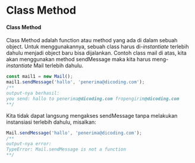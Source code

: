 # Class Method

#### Class Method

Class Method adalah function atau method yang ada di dalam sebuah object. Untuk menggunakannya, sebuah class harus di-_instantiate_ terlebih dahulu menjadi object baru bisa dijalankan. Contoh class mail di atas, kita akan menggunakan method sendMessage maka kita harus meng-_instantiate_ Mail terlebih dahulu.

```javascript
const mail1 = new Mail();
mail1.sendMessage('hallo', 'penerima@dicoding.com');
/**
output-nya berhasil:
you send: hallo to penerima@dicoding.com fropengirim@dicoding.com
**/
```

Kita tidak dapat langsung mengakses sendMessage tanpa melakukan instansiasi terlebih dahulu, misalkan:

```javascript
Mail.sendMessage('hallo', 'penerima@dicoding.com');
/**
output-nya error:
TypeError: Mail.sendMessage is not a function
**/
```

